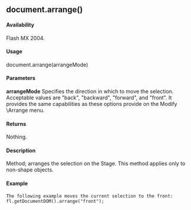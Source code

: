 ## document.arrange()

#### Availability

Flash MX 2004.

#### Usage

document.arrange(arrangeMode)

#### Parameters

**arrangeMode** Specifies the direction in which to move the selection. Acceptable values are "back", "backward", "forward", and "front". It provides the same capabilities as these options provide on the Modify \Arrange menu.

#### Returns

Nothing.

#### Description

Method; arranges the selection on the Stage. This method applies only to non-shape objects.

#### Example

```
The following example moves the current selection to the front:
fl.getDocumentDOM().arrange("front");

```